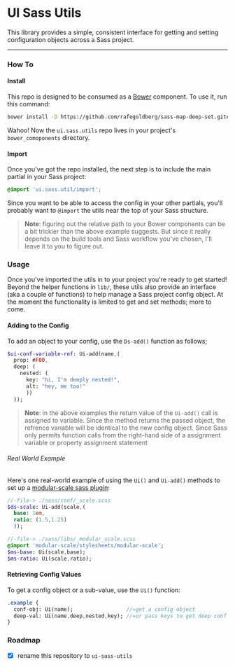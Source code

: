 UI Sass Utils
===

This library provides a simple, consistent interface for getting and setting configuration objects across a Sass project.

---



### How To

#### Install

This repo is designed to be consumed as a [Bower](https://bower.io/#getting-started) component. To use it, run this command:

```bash
bower install -D https://github.com/rafegoldberg/sass-map-deep-set.git#master
```

Wahoo! Now the `ui.sass.utils` repo lives in your project's `bower_comoponents` directory.

#### Import

Once you've got the repo installed, the next step is to include the main partial in your Sass project:

```scss
@import 'ui.sass.util/import';
```

Since you want to be able to access the config in your other partials, you'll probably want to `@import` the utils near the top of your Sass structure.

> **Note**: figuring out the relative path to your Bower components can be a bit trickier than the above example suggests. But since it really depends on the build tools and Sass workflow you've chosen, I'll leave it to you to figure out.



### Usage

Once you've imported the utils in to your project you're ready to get started! Beyond the helper functions in `lib/`, these utils also provide an interface (aka a couple of functions) to help manage a Sass project config object. At the moment the functionality is limited to get and set methods; more to come.

#### Adding to the Config

To add an object to your config, use the `Ds-add()` function as follows;

```sass
$ui-conf-variable-ref: Ui-add(name,(
  prop: #F00,
  deep: (
    nested: (
      key: "hi, I'm deeply nested!",
      alt: "hey, me too!"
      ))
  ));
```

> **Note**: in the above examples the return value of the `Ui-add()` call is assigned to variable. Since the method returns the passed object, the refrence variable will be identical to the new config object. Since Sass only permits function calls from the right-hand side of a assignment variable or property assignment statement

###### Real World Example

Here's one real-world example of using the `Ui()` and `Ui-add()` methods to set up a [modular-scale sass plugin](https://github.com/modularscale/modularscale-sass):

```sass
//-file-> ./sass/conf/_scale.scss
$ds-scale: Ui-add(scale,(
  base: 1em,
  ratio: (1.5,1.25)
  ));

//-file-> ./sass/libs/_modular_scale.scss
@import 'modular-scale/stylesheets/modular-scale';
$ms-base: Ui(scale,base);
$ms-ratio: Ui(scale,ratio);
```


#### Retrieving Config Values

To get a config object or a sub-value, use the `Ui()` function:

```sass
.example {
  conf-obj: Ui(name);                 //=get a config object
  deep-val: Ui(name,deep,nested,key); //=or pass keys to get deep conf vals
}
```



### Roadmap

- [x] rename this repository to `ui-sass-utils`